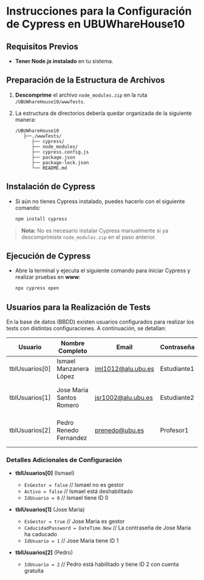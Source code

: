 
# Instrucciones para la Configuración de Cypress en UBUWhareHouse10

## Requisitos Previos

- **Tener Node.js instalado** en tu sistema.

## Preparación de la Estructura de Archivos

1. **Descomprime** el archivo `node_modules.zip` en la ruta `/UBUWhareHouse10/wwwTests`.
2. La estructura de directorios debería quedar organizada de la siguiente manera:

   ```
   /UBUWhareHouse10
      ├──./wwwTests/
         ├── cypress/
         ├── node_modules/
         ├── cypress.config.js
         ├── package.json
         ├── package-lock.json
         └── README.md
   ```

## Instalación de Cypress

- Si aún no tienes Cypress instalado, puedes hacerlo con el siguiente comando:

   ```bash
   npm install cypress
   ```

> **Nota:** No es necesario instalar Cypress manualmente si ya descomprimiste `node_modules.zip` en el paso anterior.

## Ejecución de Cypress

- Abre la terminal y ejecuta el siguiente comando para iniciar Cypress y realizar pruebas en **www**:

   ```bash
   npx cypress open
   ```

## Usuarios para la Realización de Tests

En la base de datos (BBDD) existen usuarios configurados para realizar los tests con distintas configuraciones. A continuación, se detallan:

| Usuario        | Nombre Completo          | Email                   | Contraseña   | Es Gestor | Activo | ID  | Observaciones |
|----------------|--------------------------|-------------------------|--------------|-----------|--------|-----|---------------|
| tblUsuarios[0] | Ismael Manzanera López   | iml1012@alu.ubu.es      | Estudiante1  | No        | No     | 0   | Ismael no es gestor y está deshabilitado. |
| tblUsuarios[1] | Jose Maria Santos Romero | jsr1002@alu.ubu.es      | Estudiante2  | Sí        | Sí     | 1   | Jose Maria es gestor, tiene la contraseña caducada. |
| tblUsuarios[2] | Pedro Renedo Fernandez   | prenedo@ubu.es          | Profesor1    | No        | Sí     | 2   | Pedro tiene cuenta gratuita y está habilitado. |

### Detalles Adicionales de Configuración

- **tblUsuarios[0]** (Ismael)
  - `EsGestor = false` // Ismael no es gestor
  - `Activo = false` // Ismael está deshabilitado
  - `IdUsuario = 0` // Ismael tiene ID 0

- **tblUsuarios[1]** (Jose Maria)
  - `EsGestor = true` // Jose Maria es gestor
  - `CaducidadPassword = DateTime.Now` // La contraseña de Jose Maria ha caducado
  - `IdUsuario = 1` // Jose Maria tiene ID 1

- **tblUsuarios[2]** (Pedro)
  - `IdUsuario = 2` // Pedro está habilitado y tiene ID 2 con cuenta gratuita
